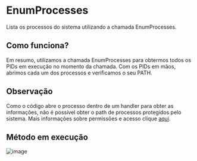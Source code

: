 # EnumProcesses
Lista os processos do sistema utilizando a chamada EnumProcesses.

## Como funciona?
Em resumo, utilizamos a chamada EnumProcesses para obtermos todos os PIDs em execução no momento da chamada. Com os PIDs em mãos, abrimos cada um dos processos e verificamos o seu PATH.

## Observação
Como o código abre o processo dentro de um handler para obter as informações, não é possível obter o path de processos protegidos pelo sistema. Mais informações sobre permissões e acesso clique [aqui](https://learn.microsoft.com/en-us/windows/win32/procthread/process-security-and-access-rights).

## Método em execução
![image](https://github.com/B0nam/BASIC-PROC-ENUM/assets/85623265/483289f9-44ad-4d43-ac4a-52b8c70de9f1)
